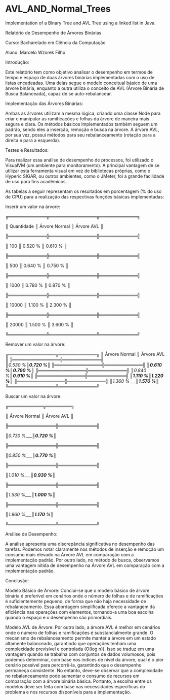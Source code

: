 # AVL_AND_Normal_Trees
Implementation of a Binary Tree and AVL Tree using a linked list in Java.

Relatório de Desempenho de Árvores Binárias

Curso: Bacharelado em Ciência da Computação

Aluno: Marcelo Wzorek Filho

Introdução:

Este relatório tem como objetivo analisar o desempenho em termos de tempo e espaço de duas árvores binárias implementadas 
com o uso de listas encadeadas. Uma delas segue o modelo conceitual básico de uma árvore binária, enquanto a outra utiliza 
o conceito de AVL (Árvore Binária de Busca Balanceada), capaz de se auto-rebalancear.

Implementação das Árvores Binárias:

Ambas as árvores utilizam a mesma lógica, criando uma classe Node para criar e manipular as ramificações e folhas da árvore 
de maneira mais segura e clara. Os métodos básicos implementados também seguem um padrão, sendo eles a inserção, remoção e 
busca na árvore. A árvore AVL, por sua vez, possui métodos para seu rebalanceamento (rotação para a direita e para a esquerda).

Testes e Resultados:

Para realizar essa análise de desempenho de processos, foi utilizado o VisualVM (um ambiente para monitoramento). A principal 
vantagem de se utilizar esta ferramenta visual em vez de bibliotecas próprias, como o Hyperic SIGAR, ou outros ambientes, como o JMeter, 
foi a grande facilidade de uso para fins acadêmicos.

As tabelas a seguir representam os resultados em porcentagem (% do uso de CPU) para a realização das respectivas funções básicas implementadas:

Inserir um valor na árvore:                                                            

╔════════════╦═══════════════╦════════════╗                                     

║ Quantidade ║ Árvore Normal ║ Árvore AVL ║                                    

╠════════════╬═══════════════╬════════════╣                                   

║ 100        ║ 0.520 %       ║ 0.610 %    ║                                    

╠════════════╬═══════════════╬════════════╣                                    

║ 500        ║ 0.640 %       ║ 0.750 %    ║                                     

╠════════════╬═══════════════╬════════════╣                                     

║ 1000       ║ 0.780 %       ║ 0.870 %    ║                                     

╠════════════╬═══════════════╬════════════╣                                     

║ 10000      ║ 1.100 %       ║ 2.300 %    ║                                     

╠════════════╬═══════════════╬════════════╣                                     

║ 20000      ║ 1.500 %       ║ 3.600 %    ║                                     

╚════════════╩═══════════════╩════════════╝                      

Remover um valor na árvore:

╔═══════════════╦════════════╗
║ Árvore Normal ║ Árvore AVL ║ 
╠═══════════════╬════════════╣  
║_0.530 %_______║_0.720 %____║ 
╠═══════════════╬════════════╣ 
║_0.610 %_______║_0.790 %____║
╠═══════════════╬════════════╣
║_0.840 %_______║_0.910 %____║
╠═══════════════╬════════════╣
║_1.110 %_______║_1.220 %____║
╠═══════════════╬════════════╣
║_1.360 %_______║_1.570 %____║
╚═══════════════╩════════════╝

Buscar um valor na árvore:

╔═══════════╦════════╗                                                                                 

║ Árvore Normal ║ Árvore AVL ║                                                                                 

╠═══════════════╬════════════╣                                                                                 

║_0.730 %_______║_0.720 %____║                                                                                 

╠═══════════════╬════════════╣                                                                                 

║_0.850 %_______║_0.770 %____║                                                                                 

╠═══════════════╬════════════╣                                                                                 

║_1.010 %_______║_0.930 %____║                                                                                 

╠═══════════════╬════════════╣                                                                                 

║_1.530 %_______║_1.000 %____║                                                                                 

╠═══════════════╬════════════╣                                                                                 

║_1.960 %_______║_1.170 %____║                                                                                 

╚═══════════════╩════════════╝                                                                                 


Análise de Desempenho:

A análise apresenta uma discrepância significativa no desempenho das tarefas. Podemos notar claramente nos métodos de inserção 
e remoção um consumo mais elevado na Árvore AVL em comparação com a implementação padrão. Por outro lado, no método de busca, 
observamos uma vantagem nítida de desempenho na Árvore AVL em comparação com a implementação padrão.

Conclusão:

Modelo Básico de Árvore:
Conclui-se que o modelo básico de árvore binária é preferível em cenários onde o número de folhas e de ramificações 
é suficientemente pequeno, de forma que não haja necessidade de rebalanceamento. Essa abordagem simplificada oferece a vantagem 
da eficiência nas operações com elementos, tornando-a uma boa escolha quando o espaço e o desempenho são primordiais.

Modelo AVL de Árvore:
Por outro lado, a árvore AVL é melhor em cenários onde o número de folhas e ramificações é substancialmente grande. 
O mecanismo de rebalanceamento permite manter a árvore em um estado altamente balanceado, garantindo que operações 
tenham uma complexidade previsível e controlada (O(log n)). Isso se traduz em uma vantagem quando se trabalha com conjuntos de 
dados volumosos, pois podemos determinar, com base nos índices de nível da árvore, qual é o pior cenário possível para percorrê-la, 
garantindo que o desempenho permaneça consistente. No entanto, deve-se observar que a complexidade no rebalanceamento pode aumentar 
o consumo de recursos em comparação com a árvore binária básica. Portanto, a escolha entre os modelos deve ser feita com base nas 
necessidades específicas do problema e nos recursos disponíveis para a implementação.


